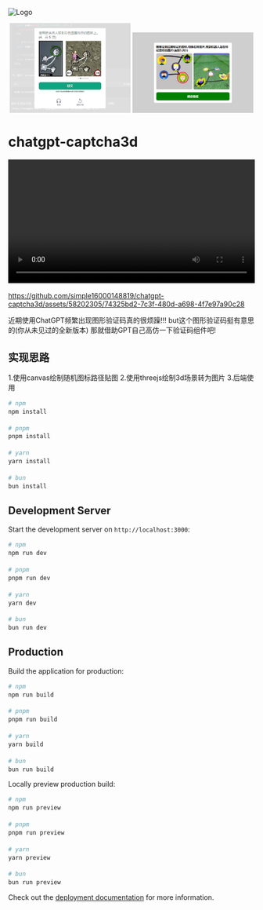 
![Logo](./public/favicon.ico)

<p align="center">
  <img src="./public/sample-gpt.png" alt="chatgpt" width="49%" />
  <img src="./public/sample-mine.png" alt="我的实现" width="49%" />
</p>



# chatgpt-captcha3d

<video width="100%" controls autoplay>
  <source src="https://github.com/simple16000148819/chatgpt-captcha3d/assets/58202305/74325bd2-7c3f-480d-a698-4f7e97a90c28" type="video/mp4">
</video>

https://github.com/simple16000148819/chatgpt-captcha3d/assets/58202305/74325bd2-7c3f-480d-a698-4f7e97a90c28

近期使用ChatGPT频繁出现图形验证码真的很烦躁!!! 
but这个图形验证码挺有意思的(你从未见过的全新版本)
那就借助GPT自己高仿一下验证码组件吧!


## 实现思路

1.使用canvas绘制随机图标路径贴图
2.使用threejs绘制3d场景转为图片
3.后端使用

```bash
# npm
npm install 

# pnpm
pnpm install

# yarn
yarn install

# bun
bun install
```

## Development Server

Start the development server on `http://localhost:3000`:

```bash
# npm
npm run dev

# pnpm
pnpm run dev

# yarn
yarn dev

# bun
bun run dev
```

## Production

Build the application for production:

```bash
# npm
npm run build

# pnpm
pnpm run build

# yarn
yarn build

# bun
bun run build
```

Locally preview production build:

```bash
# npm
npm run preview

# pnpm
pnpm run preview

# yarn
yarn preview

# bun
bun run preview
```

Check out the [deployment documentation](https://nuxt.com/docs/getting-started/deployment) for more information.
